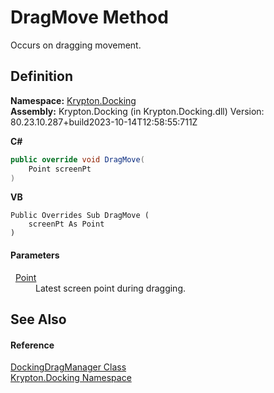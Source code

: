 # DragMove Method


Occurs on dragging movement.



## Definition
**Namespace:** <a href="98399376-cf41-9454-4b4d-4fab2ca20bc7.md">Krypton.Docking</a>  
**Assembly:** Krypton.Docking (in Krypton.Docking.dll) Version: 80.23.10.287+build2023-10-14T12:58:55:711Z

**C#**
``` C#
public override void DragMove(
	Point screenPt
)
```
**VB**
``` VB
Public Overrides Sub DragMove ( 
	screenPt As Point
)
```



#### Parameters
<dl><dt>  <a href="https://learn.microsoft.com/dotnet/api/system.drawing.point" target="_blank" rel="noopener noreferrer">Point</a></dt><dd>Latest screen point during dragging.</dd></dl>

## See Also


#### Reference
<a href="19778691-abac-8e23-120e-b1812d34bcd8.md">DockingDragManager Class</a>  
<a href="98399376-cf41-9454-4b4d-4fab2ca20bc7.md">Krypton.Docking Namespace</a>  
